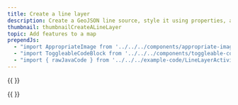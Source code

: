 ```yaml
---
title: Create a line layer
description: Create a GeoJSON line source, style it using properties, and add the layer to the map.
thumbnail: thumbnailCreateALineLayer
topic: Add features to a map
prependJs:
  - "import AppropriateImage from '../../../components/appropriate-image'"
  - "import ToggleableCodeBlock from '../../../components/toggleable-code-block'"
  - "import { rawJavaCode } from '../../../example-code/LineLayerActivity.js'"
---
```


{{
  <AppropriateImage imageId="exampleCreateALineLayer" />
}}

<!-- Any notes about this example would go here.  -->

{{
  <ToggleableCodeBlock 
    java={rawJavaCode}
  />
}}
